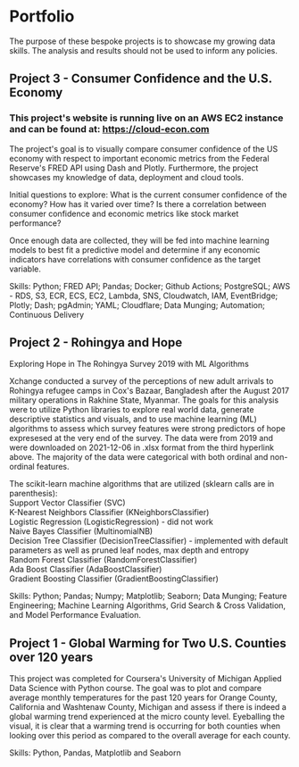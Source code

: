 # Portfolio
The purpose of these bespoke projects is to showcase my growing data skills.  The analysis and results should not be used to inform any policies.

## Project 3 - Consumer Confidence and the U.S. Economy
### This project's website is running live on an AWS EC2 instance and can be found at: https://cloud-econ.com

The project's goal is to visually compare consumer confidence of the US economy with respect to important economic metrics from the Federal Reserve's FRED API using Dash and Plotly. Furthermore, the project showcases my knowledge of data, deployment and cloud tools.

Initial questions to explore:
What is the current consumer confidence of the economy?
How has it varied over time?
Is there a correlation between consumer confidence and economic metrics like stock market performance?

Once enough data are collected, they will be fed into machine learning models to best fit a predictive model and determine if any economic indicators have correlations with consumer confidence as the target variable.

Skills: Python; FRED API; Pandas; Docker; Github Actions; PostgreSQL; AWS - RDS, S3, ECR, ECS, EC2, Lambda, SNS, Cloudwatch, IAM, EventBridge; Plotly; Dash; pgAdmin; YAML; Cloudflare; Data Munging; Automation; Continuous Delivery

## Project 2 - Rohingya and Hope

Exploring Hope in The Rohingya Survey 2019 with ML Algorithms

Xchange conducted a survey of the perceptions of new adult arrivals to Rohingya refugee camps in Cox's Bazaar, Bangladesh after the August 2017 military operations in Rakhine State, Myanmar. The goals for this analysis were to utilize Python libraries to explore real world data, generate descriptive statistics and visuals, and to use machine learning (ML) algorithms to assess which survey features were strong predictors of hope expresesed at the very end of the survey. The data were from 2019 and were downloaded on 2021-12-06 in .xlsx format from the third hyperlink above. The majority of the data were categorical with both ordinal and non-ordinal features.

The scikit-learn machine algorithms that are utilized (sklearn calls are in parenthesis): <br/>Support Vector Classifier (SVC) <br/>K-Nearest Neighbors Classifier (KNeighborsClassifier) <br/>Logistic Regression (LogisticRegression) - did not work <br/>Naive Bayes Classifier (MultinomialNB) <br/>Decision Tree Classifier (DecisionTreeClassifier) - implemented with default parameters as well as pruned leaf nodes, max depth and entropy <br/>Random Forest Classifier (RandomForestClassifier) <br/>Ada Boost Classifier (AdaBoostClassifier) <br/>Gradient Boosting Classifier (GradientBoostingClassifier)

Skills: Python; Pandas; Numpy; Matplotlib; Seaborn; Data Munging; Feature Engineering; Machine Learning Algorithms, Grid Search & Cross Validation, and Model Performance Evaluation.

## Project 1 - Global Warming for Two U.S. Counties over 120 years

This project was completed for Coursera's University of Michigan Applied Data Science with Python course. The goal was to plot and compare average monthly temperatures for the past 120 years for Orange County, California and Washtenaw County, Michigan and assess if there is indeed a global warming trend experienced at the micro county level. Eyeballing the visual, it is clear that a warming trend is occurring for both counties when looking over this period as compared to the overall average for each county.

Skills: Python, Pandas, Matplotlib and Seaborn
